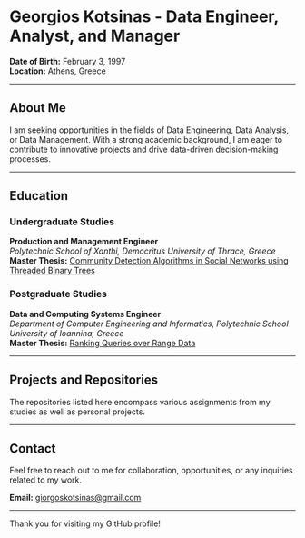 # Georgios Kotsinas - Data Engineer, Analyst, and Manager

**Date of Birth:** February 3, 1997  
**Location:** Athens, Greece

---

## About Me

I am seeking opportunities in the fields of Data Engineering, Data Analysis, or Data Management. With a strong academic background, I am eager to contribute to innovative projects and drive data-driven decision-making processes.

---

## Education

### Undergraduate Studies

**Production and Management Engineer**  
*Polytechnic School of Xanthi, Democritus University of Thrace, Greece*  
**Master Thesis:** [Community Detection Algorithms in Social Networks using Threaded Binary Trees](https://github.com/kotsinas/thesis_repository)  

### Postgraduate Studies

**Data and Computing Systems Engineer**  
*Department of Computer Engineering and Informatics, Polytechnic School University of Ioannina, Greece*  
**Master Thesis:** [Ranking Queries over Range Data](https://github.com/kotsinas/HINTm_on_TOP-k)  

---

## Projects and Repositories

The repositories listed here encompass various assignments from my studies as well as personal projects.

---

## Contact

Feel free to reach out to me for collaboration, opportunities, or any inquiries related to my work.

**Email:** giorgoskotsinas@gmail.com  
 
---

Thank you for visiting my GitHub profile!
